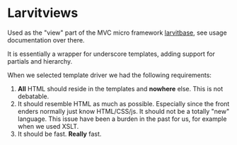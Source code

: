 # Larvitviews

Used as the "view" part of the MVC micro framework [larvitbase](https://github.com/larvit/larvitbase), see usage documentation over there.

It is essentially a wrapper for underscore templates, adding support for partials and hierarchy.

When we selected template driver we had the following requirements:

1. **All** HTML should reside in the templates and **nowhere** else. This is not debatable.
2. It should resemble HTML as much as possible. Especially since the front enders normally just know HTML/CSS/js. It should not be a totally "new" language. This issue have been a burden in the past for us, for example when we used XSLT.
3. It should be fast. **Really** fast.
